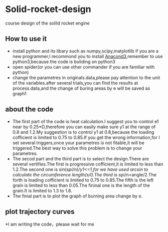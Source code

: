 # Solid-rocket-design
course design of the solild rocket engine
## How to use it
* install python and its libary such as numpy,scipy,matplotlib
if you are a new programmer,I recommond you to install [Anacond3](https://www.anaconda.com/download/),remember to use python3,because the code is buliding on python3
* open spider(or you can use other commander if you are familiar with python)
* change the parametres in originals.data,please pay attention to the unit of the variables.after several trials,you can find the results at process.data,and the change of buring areas by e
will be saved as graph1
## about the code
* The first part of the code is heat calculation.I suggest you to control e1 near by 0.25*D,therefore you can easily make sure y1 at the range of 0.8 and 1.2.My suggestion is to control y1 at 0.8,because the loading cofficient is limited to 0.75 to 0.85.If you get the wrong information,for I set several triggers,once your parametres is not fitable,it will be triggered.The best way to solve this problem is to change your parametres.
* The secod part and the third part is to select the design.There are several vertifies.The first is progressive cofficient,it is limited to less than 1.2.The second one is sin(s*pi/n)/y1<=1,for we have used arcsin to calculate the circumference length(s/l).The third is 
s*pi/n<angle/2.The forth is loading cofficient is limited to 0.75 to 0.85.The fifth is the left grain is limited to less than 0.05.The fininal one is the length of the grain.It is limited to 1.3 to 1.8.
* The finial part is to plot the graph of burning area change by e.
## plot trajectory curves
*I am writing the code，please wait for me


